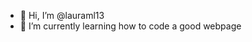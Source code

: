 - 👋 Hi, I’m @lauraml13
- 🌱 I’m currently learning how to code a good webpage

<!---
lauraml13/lauraml13 is a ✨ special ✨ repository because its `README.md` (this file) appears on your GitHub profile.
You can click the Preview link to take a look at your changes.
--->
